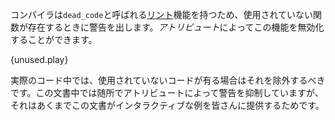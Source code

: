 <!-- The compiler provides a `dead_code`
[*lint*][lint] that will warn
about unused functions. An *attribute* can be used to disable the lint. -->
コンパイラは`dead_code`と呼ばれる[リント][lint]機能を持つため、使用されていない関数が存在するときに警告を出します。*アトリビュート*によってこの機能を無効化することができます。

{unused.play}

<!-- Note that in real programs, you should eliminate dead code. In these examples
we'll allow dead code in some places because of the interactive nature of the
examples. -->
実際のコード中では、使用されていないコードが有る場合はそれを除外するべきです。この文書中では随所でアトリビュートによって警告を抑制していますが、それはあくまでこの文書がインタラクティブな例を皆さんに提供するためです。

[lint]: https://en.wikipedia.org/wiki/Lint_%28software%29
